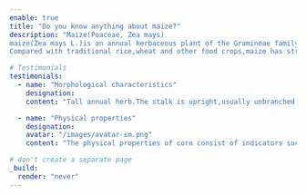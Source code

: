 ```yaml
---
enable: true
title: "Do you know anything about maize?"
description: "Maize(Poaceae, Zea mays)
maize(Zea mays L.)is an annual herbaceous plant of the Gramineae family.Also known as corn and pearl rice.Native to Central and South America,it is an important food crop in the world and is widely distributed in the United States,China,Brazil and other countries.
Compared with traditional rice,wheat and other food crops,maize has strong drought tolerance,cold tolerance,barrenness tolerance and excellent environmental adaptability.Maize has high nutritional value and is an excellent food crop.As a high-yield food crop in China,maize is an important source of feed for animal husbandry,breeding,aquaculture,etc,and is also one of the indispensable raw materials for food,medical and health,light industry,chemical industryetc. Since maize resources are extremely abundant,cheap and easy to obtain,they also have many biological activities,such as antioxidant,anti-tumor,hypoglycemic,immunity improvement,bacteriostatic and bactericidal,and they have broad development and application prospects."

# Testimonials
testimonials:
  - name: "Morphological characteristics"
    designation:
    content: "Tall annual herb.The stalk is upright,usually unbranched, 1-4 meters high,with aerial pillar roots at each node at the base. The leaf sheath has transverse veins,the ligule is membranous,about 2 mm long,the blade is flat and wide,linear-lanceolate,the base is rounded and ear-shaped, hairless or pilose.The terminal male panicle is large,with the main axis,the raceme axis and the axils covered with fine pubescence,the male spikelets are twin,1 cm long, with one long and one short spikelet, 1-2 mm and 2- 4 mmpub,erulent,both glumes nearly equal in length, membranous,with about 10 veins,ciliated,lemma and lemma are transparent and membranous,slightly shorter than the glume,anthers orange-yellow; about 5 mm long.The female inflorescence is enclosed by many broad sheath-like bracts,the female spikelets are twin,arranged in 16-30 longitudinal rows on a strong sequence axis,the two glomes are equal in length,broad,veinless,and ciliated,the outer lemma and the inner lemma. Transparent membranous,pistil with extremely long and thin linear style.The caryopsis is spherical or oblate.When mature,the glumes and palea are exposed.Its size varies with different growth conditions.It is generally 5-10 mm long and slightly wider than its length.The embryo length is 1/2-1/2 of the caryopsis2/3.Chromosome 2n=20,40,80.The flowering and fruiting period is in autumn."

  - name: "Physical properties"
    designation:
    avatar: "/images/avatar-sm.png"
    content: "The physical properties of corn consist of indicators such as grain color, grain shape,seed coat gloss, grain length,grain width,100-grain weight,grain size,grain uniformity,and firmness rate.The color of corn kernels includes three parts,seed coat,aleurone layer (rich in protein,also called protein layer) and endosperm.In most cases,the color of the endosperm of mature corn kernels is yellow or white,and the seed coat and aleurone layer are colorless and transparent.According to the color of corn kernels, there are three types of corn,yellow corn,white corn and mixed corn.According to the shape,hardness and different uses of corn kernels,corn is divided into ordinary corn (hard kernel type,intermediate type,dent type,hard horse type,horse hard type) and special corn (high lysine corn,high oil corn,sweet corn,popping corn,waxy corn) two types.The shape and size of corn vary depending on the variety.Generally,corn is 8-12mm long,7-10mm wide,and 3-7mm thick.If the corn grains are too different,it will be difficult to clean and crush the corn during processing."

# don't create a separate page
_build:
  render: "never"
---
```

